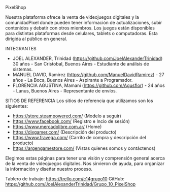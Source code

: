 PixelShop

Nuestra plataforma ofrece la venta de videojuegos digitales y la comunidadPixel donde pueden tener información de actualizaciones, subir contenidos y debatir con otros miembros.
Los juegos están disponibles para distintas plataformas desde celulares, tablets o computadoras. 
Esta dirigida al público en general. 

INTEGRANTES

* JOEL ALEXANDER, Trinidad (https://github.com/JoelAlexanderTrinidad) 30 años - San Cristobal, Buenos Aires - Estudiante de análisis de sistemas.
* MANUEL DAVID, Ramirez (https://github.com/ManuelDavidRamirez) - 27 años - La Boca, Buenos Aires - Aspirante a Programador.
* FLORENCIA AGUSTINA, Mamani (https://github.com/Agusflor) - 24 años - Lanus, Buenos Aires - Representante de envíos.


SITIOS DE REFERENCIA
Los sitios de referencia que utilizamos son los siguientes:
* https://store.steampowered.com/ (Modelo a seguir)
* https://www.facebook.com/ (Registro e Incio de sesión)
* https://www.mercadolibre.com.ar/ (Home)
* https://dixgamer.com/ (Descripción del producto)
* https://www.fravega.com/ (Carrito de compra y descripción del producto)
* https://argengamestore.com/ (Vistas quienes somos y contáctenos)

Elegimos estas páginas para tener una visión y comprensión general acerca de la venta de videojuegos digitales. Nos sirvieron de ayuda, para organizar la información y diseñar nuestro proceso. 

Tablero de trabajo: https://trello.com/c14grupo10
GitHub: https://github.com/JoelAlexanderTrinidad/Grupo_10_PixelShop
